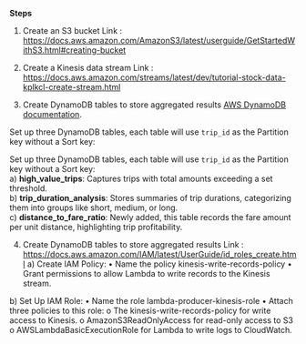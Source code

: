 **Steps**

1. Create an S3 bucket
Link : https://docs.aws.amazon.com/AmazonS3/latest/userguide/GetStartedWithS3.html#creating-bucket 

2. Create a Kinesis data stream
Link : https://docs.aws.amazon.com/streams/latest/dev/tutorial-stock-data-kplkcl-create-stream.html 

3. Create DynamoDB tables to store aggregated results
[AWS DynamoDB documentation](https://docs.aws.amazon.com/amazondynamodb/latest/developerguide/getting-started-step-1.html).

Set up three DynamoDB tables, each table will use `trip_id` as the Partition key without a Sort key:

Set up three DynamoDB tables, each table will use `trip_id` as the Partition key without a Sort key:  
a) **high_value_trips**: Captures trips with total amounts exceeding a set threshold.  
b) **trip_duration_analysis**: Stores summaries of trip durations, categorizing them into groups like short, medium, or long.  
c) **distance_to_fare_ratio**: Newly added, this table records the fare amount per unit distance, highlighting trip profitability.


4. Create DynamoDB tables to store aggregated results
Link : https://docs.aws.amazon.com/IAM/latest/UserGuide/id_roles_create.html 
a)	Create IAM Policy:
•	Name the policy kinesis-write-records-policy
•	Grant permissions to allow Lambda to write records to the Kinesis stream.

b)	Set Up IAM Role:
•	Name the role lambda-producer-kinesis-role
•	Attach three policies to this role:
o	The kinesis-write-records-policy for write access to Kinesis.
o	AmazonS3ReadOnlyAccess for read-only access to S3
o	AWSLambdaBasicExecutionRole for Lambda to write logs to CloudWatch.
